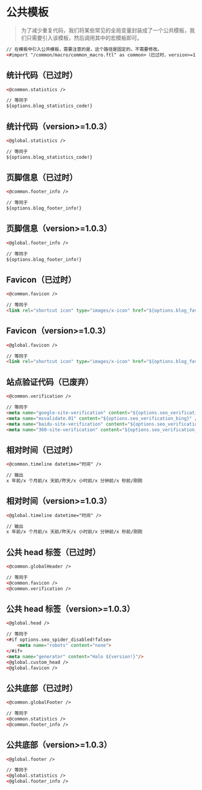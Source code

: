 # 公共模板

> 为了减少重复代码，我们将某些常见的全局变量封装成了一个公共模板，我们只需要引入该模板，然后调用其中的宏模板即可。

```html
// 在模板中引入公共模板，需要注意的是，这个路径是固定的，不需要修改。
<#import "/common/macro/common_macro.ftl" as common>（已过时，version>=1.0.3 则不需要引入）
```

## 统计代码（已过时）

```html
<@common.statistics />

// 等同于
${options.blog_statistics_code!}
```

## 统计代码（version>=1.0.3）

```html
<@global.statistics />

// 等同于
${options.blog_statistics_code!}
```

## 页脚信息（已过时）

```html
<@common.footer_info />

// 等同于
${options.blog_footer_info!}
```

## 页脚信息（version>=1.0.3）

```html
<@global.footer_info />

// 等同于
${options.blog_footer_info!}
```

## Favicon（已过时）

```html
<@common.favicon />

// 等同于
<link rel="shortcut icon" type="images/x-icon" href="${options.blog_favicon!}">
```

## Favicon（version>=1.0.3）

```html
<@global.favicon />

// 等同于
<link rel="shortcut icon" type="images/x-icon" href="${options.blog_favicon!}">
```

## 站点验证代码（已废弃）

```html
<@common.verification />

// 等同于
<meta name="google-site-verification" content="${options.seo_verification_google}" />
<meta name="msvalidate.01" content="${options.seo_verification_bing}" />
<meta name="baidu-site-verification" content="${options.seo_verification_baidu}" />
<meta name="360-site-verification" content="${options.seo_verification_qihu}" />
```

## 相对时间（已过时）

```html
<@common.timeline datetime="时间" />

// 输出
x 年前/x 个月前/x 天前/昨天/x 小时前/x 分钟前/x 秒前/刚刚
```

## 相对时间（version>=1.0.3）

```html
<@global.timeline datetime="时间" />

// 输出
x 年前/x 个月前/x 天前/昨天/x 小时前/x 分钟前/x 秒前/刚刚
```

## 公共 head 标签（已过时）

```html
<@common.globalHeader />

// 等同于
<@common.favicon />
<@common.verification />
```

## 公共 head 标签（version>=1.0.3）

```html
<@global.head />

// 等同于
<#if options.seo_spider_disabled!false>
    <meta name="robots" content="none">
</#if>
<meta name="generator" content="Halo ${version!}"/>
<@global.custom_head />
<@global.favicon />
```

## 公共底部（已过时）

```html
<@common.globalFooter />

// 等同于
<@common.statistics />
<@common.footer_info />
```

## 公共底部（version>=1.0.3）

```html
<@global.footer />

// 等同于
<@global.statistics />
<@global.footer_info />
```

<div>
  <AdSense-Doc
  ad-client="ca-pub-5271828906478846"
  ad-slot="2656935500"
  ad-style="display:block; text-align:center;"
  ad-format="fluid"
  ></AdSense-Doc>
</div>